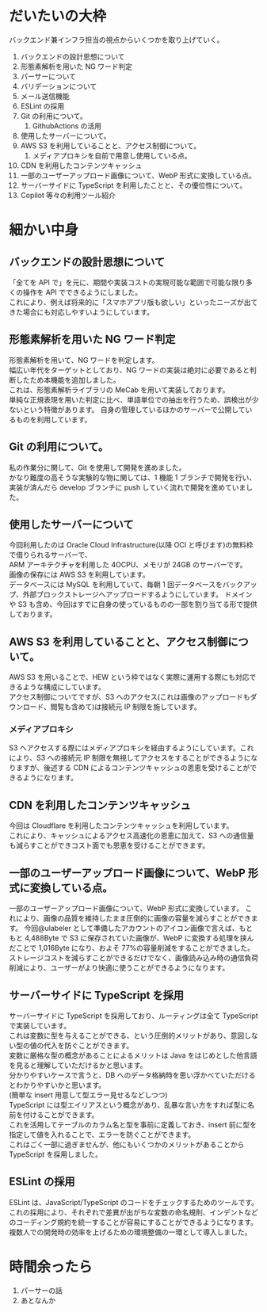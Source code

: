 # だいたいの大枠

バックエンド兼インフラ担当の視点からいくつかを取り上げていく。

1. バックエンドの設計思想について
1. 形態素解析を用いた NG ワード判定
1. パーサーについて
1. バリデーションについて
1. メール送信機能
1. ESLint の採用
1. Git の利用について。
   1. GithubActions の活用
1. 使用したサーバーについて。
1. AWS S3 を利用していることと、アクセス制御について。
   1. メディアプロキシを自前で用意し使用している点。
1. CDN を利用したコンテンツキャッシュ
1. 一部のユーザーアップロード画像について、WebP 形式に変換している点。
1. サーバーサイドに TypeScript を利用したことと、その優位性について。
1. Copilot 等々の利用ツール紹介

# 細かい中身

## バックエンドの設計思想について

「全てを API で」を元に、期間や実装コストの実現可能な範囲で可能な限り多くの操作を API でできるようにしました。  
これにより、例えば将来的に「スマホアプリ版も欲しい」といったニーズが出てきた場合にも対応しやすいようにしています。

## 形態素解析を用いた NG ワード判定

形態素解析を用いて、NG ワードを判定します。  
幅広い年代をターゲットとしており、NG ワードの実装は絶対に必要であると判断したため本機能を追加しました。  
これは、形態素解析ライブラリの MeCab を用いて実装しております。  
単純な正規表現を用いた判定に比べ、単語単位での抽出を行うため、誤検出が少ないという特徴があります。
自身の管理しているほかのサーバーで公開しているものを利用しています。

## Git の利用について。

私の作業分に関して、Git を使用して開発を進めました。  
かなり難度の高そうな実験的な物に関しては、1 機能 1 ブランチで開発を行い、実装が済んだら develop ブランチに push していく流れで開発を進めていました。

## 使用したサーバーについて

今回利用したのは Oracle Cloud Infrastructure(以降 OCI と呼びます)の無料枠で借りられるサーバーで、  
ARM アーキテクチャを利用した 4OCPU、メモリが 24GB のサーバーです。  
画像の保存には AWS S3 を利用しています。  
データベースには MySQL を利用していて、毎朝 1 回データベースをバックアップ、外部ブロックストレージへアップロードするようにしています。
ドメインや S3 も含め、今回はすでに自身の使っているものの一部を割り当てる形で提供しております。

## AWS S3 を利用していることと、アクセス制御について。

AWS S3 を用いることで、HEW という枠ではなく実際に運用する際にも対応できるような構成にしています。  
アクセス制御についてですが、S3 へのアクセス(これは画像のアップロードもダウンロード、閲覧も含めて)は接続元 IP 制限を施しています。

### メディアプロキシ

S3 へアクセスする際にはメディアプロキシを経由するようにしています。これにより、S3 への接続元 IP 制限を無視してアクセスをすることができるようになりますが、後述する CDN によるコンテンツキャッシュの恩恵を受けることができるようになります。

## CDN を利用したコンテンツキャッシュ

今回は Cloudflare を利用したコンテンツキャッシュを利用しています。  
これにより、キャッシュによるアクセス高速化の恩恵に加えて、S3 への通信量も減らすことができコスト面でも恩恵を受けることができます。

## 一部のユーザーアップロード画像について、WebP 形式に変換している点。

一部のユーザーアップロード画像について、WebP 形式に変換しています。
これにより、画像の品質を維持したまま圧倒的に画像の容量を減らすことができます。
今回@ulabeler として準備したアカウントのアイコン画像で言えば、もともと 4,488Byte で S3 に保存されていた画像が、WebP に変換する処理を挟んだことで 1,016Byte になり、およそ 77%の容量削減をすることができました。
ストレージコストを減らすことができるだけでなく、画像読み込み時の通信負荷削減により、ユーザーがより快適に使うことができるようになります。

## サーバーサイドに TypeScript を採用

サーバーサイドに TypeScript を採用しており、ルーティングは全て TypeScript で実装しています。  
これは変数に型を与えることができる、という圧倒的メリットがあり、意図しない型の値の代入を防ぐことができます。  
変数に厳格な型の概念があることによるメリットは Java をはじめとした他言語を見ると理解していただけるかと思います。  
分かりやすいケースで言うと、DB へのデータ格納時を思い浮かべていただけるとわかりやすいかと思います。  
(簡単な insert 用意して型エラー見せるなどしつつ)  
TypeScript には型エイリアスという概念があり、乱暴な言い方をすれば型に名前を付けることができます。  
これを活用してテーブルのカラム名と型を事前に定義しておき、insert 前に型を指定して値を入れることで、エラーを防ぐことができます。  
これはごく一部に過ぎませんが、他にもいくつかのメリットがあることから TypeScript を採用しました。

## ESLint の採用

ESLint は、JavaScript/TypeScript のコードをチェックするためのツールです。  
これの採用により、それぞれで差異が出がちな変数の命名規則、インデントなどのコーディング規約を統一することが容易にすることができるようになります。  
複数人での開発時の効率を上げるための環境整備の一環として導入しました。

# 時間余ったら

1. パーサーの話
1. あとなんか
